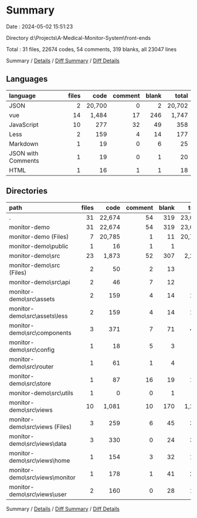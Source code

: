 # Summary

Date : 2024-05-02 15:51:23

Directory d:\\Projects\\A-Medical-Monitor-System\\front-ends

Total : 31 files,  22674 codes, 54 comments, 319 blanks, all 23047 lines

Summary / [Details](details.md) / [Diff Summary](diff.md) / [Diff Details](diff-details.md)

## Languages
| language | files | code | comment | blank | total |
| :--- | ---: | ---: | ---: | ---: | ---: |
| JSON | 2 | 20,700 | 0 | 2 | 20,702 |
| vue | 14 | 1,484 | 17 | 246 | 1,747 |
| JavaScript | 10 | 277 | 32 | 49 | 358 |
| Less | 2 | 159 | 4 | 14 | 177 |
| Markdown | 1 | 19 | 0 | 6 | 25 |
| JSON with Comments | 1 | 19 | 0 | 1 | 20 |
| HTML | 1 | 16 | 1 | 1 | 18 |

## Directories
| path | files | code | comment | blank | total |
| :--- | ---: | ---: | ---: | ---: | ---: |
| . | 31 | 22,674 | 54 | 319 | 23,047 |
| monitor-demo | 31 | 22,674 | 54 | 319 | 23,047 |
| monitor-demo (Files) | 7 | 20,785 | 1 | 11 | 20,797 |
| monitor-demo\\public | 1 | 16 | 1 | 1 | 18 |
| monitor-demo\\src | 23 | 1,873 | 52 | 307 | 2,232 |
| monitor-demo\\src (Files) | 2 | 50 | 2 | 13 | 65 |
| monitor-demo\\src\\api | 2 | 46 | 7 | 12 | 65 |
| monitor-demo\\src\\assets | 2 | 159 | 4 | 14 | 177 |
| monitor-demo\\src\\assets\\less | 2 | 159 | 4 | 14 | 177 |
| monitor-demo\\src\\components | 3 | 371 | 7 | 71 | 449 |
| monitor-demo\\src\\config | 1 | 18 | 5 | 3 | 26 |
| monitor-demo\\src\\router | 1 | 61 | 1 | 4 | 66 |
| monitor-demo\\src\\store | 1 | 87 | 16 | 19 | 122 |
| monitor-demo\\src\\utils | 1 | 0 | 0 | 1 | 1 |
| monitor-demo\\src\\views | 10 | 1,081 | 10 | 170 | 1,261 |
| monitor-demo\\src\\views (Files) | 3 | 259 | 6 | 45 | 310 |
| monitor-demo\\src\\views\\data | 3 | 330 | 0 | 24 | 354 |
| monitor-demo\\src\\views\\home | 1 | 154 | 3 | 32 | 189 |
| monitor-demo\\src\\views\\monitor | 1 | 178 | 1 | 41 | 220 |
| monitor-demo\\src\\views\\user | 2 | 160 | 0 | 28 | 188 |

Summary / [Details](details.md) / [Diff Summary](diff.md) / [Diff Details](diff-details.md)